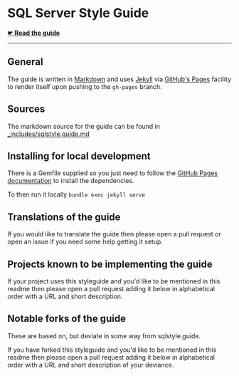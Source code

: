 # SQL Server Style Guide

**[☛ Read the guide](https://github.com/thedatacrew/SqlServer.Coding.Standards/blob/master/documentation/sqlstyle.guide.md)**

---

## General

The guide is written in [Markdown][md-lang] and uses [Jekyll][jekyll] via [GitHub's Pages][gh-pages] facility to render itself upon pushing to the `gh-pages` branch.

## Sources

The markdown source for the guide can be found in [_includes/sqlstyle.guide.md][md]

## Installing for local development

There is a Gemfile supplied so you just need to follow the [GitHub Pages documentation][gh-pages-help] to install the dependencies.

To then run it locally `bundle exec jekyll serve`

## Translations of the guide

If you would like to translate the guide then please open a pull request or open an issue if you need some help getting it setup.

## Projects known to be implementing the guide

If your project uses this styleguide and you'd like to be mentioned in this readme then please open a pull request adding it below in alphabetical order with a URL and short description.

## Notable forks of the guide

These are based on, but deviate in some way from sqlstyle.guide.

If you have forked this styleguide and you'd like to be mentioned in this readme then please open a pull request adding it below in alphabetical order with a URL and short description of your deviance.

[md-lang]: http://daringfireball.net/projects/markdown/
[jekyll]: http://jekyllrb.com/
[gh-pages]: https://pages.github.com/
[md]: https://github.com/thedatacrew/SqlServer.Coding.Standards/sqlstyle.guide.md
[gh-pages-help]: https://help.github.com/articles/setting-up-your-github-pages-site-locally-with-jekyll/
